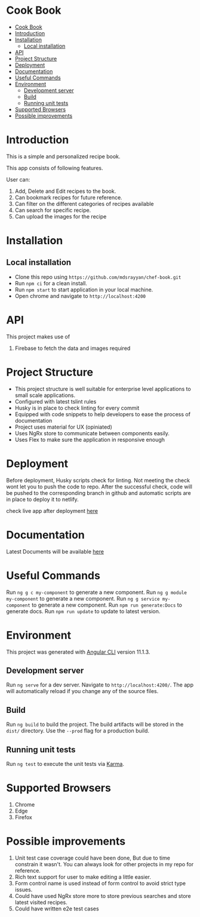 # Cook Book

- [Cook Book](#cook-book)
- [Introduction](#introduction)
- [Installation](#installation)
  - [Local installation](#local-installation)
- [API](#api)
- [Project Structure](#project-structure)
- [Deployment](#deployment)
- [Documentation](#documentation)
- [Useful Commands](#useful-commands)
- [Environment](#environment)
  - [Development server](#development-server)
  - [Build](#build)
  - [Running unit tests](#running-unit-tests)
- [Supported Browsers](#supported-browsers)
- [Possible improvements](#possible-improvements)

# Introduction

This is a simple and personalized recipe book.

This app consists of following features. 

User can:
1. Add, Delete and Edit recipes to the book.
2. Can bookmark recipes for future reference.
3. Can filter on the different categories of recipes available
4. Can search for specific recipe.
5. Can upload the images for the recipe

# Installation

## Local installation

- Clone this repo using `https://github.com/mdsrayyan/chef-book.git`
- Run `npm ci` for a clean install.
- Run `npm start` to start application in your local machine.
- Open chrome and navigate to `http://localhost:4200`

# API

This project makes use of

1. Firebase to fetch the data and images required



# Project Structure

- This project structure is well suitable for enterprise level applications to small scale applications.
- Configured with latest tslint rules
- Husky is in place to check linting for every commit
- Equipped with code snippets to help developers to ease the process of documentation
- Project uses material for UX (opiniated)
- Uses NgRx store to communicate between components easily.
- Uses Flex to make sure the application in responsive enough

# Deployment

Before deployment, Husky scripts check for linting. Not meeting the check wont let you to push the code to repo.
After the successful check, code will be pushed to the corresponding branch in github and automatic scripts are in place to deploy it to netlify.

check live app after deployment [here](https://chef-book-demo.netlify.app)

# Documentation

Latest Documents will be available [here](https://fedex-signup-docs.netlify.app/)

# Useful Commands

Run `ng g c my-component` to generate a new component.
Run `ng g module my-component` to generate a new component.
Run `ng g service my-component` to generate a new component.
Run `npm run generate:Docs` to generate docs.
Run `npm run update` to update to latest version.


# Environment

This project was generated with [Angular CLI](https://github.com/angular/angular-cli) version 11.1.3.

## Development server

Run `ng serve` for a dev server. Navigate to `http://localhost:4200/`. The app will automatically reload if you change any of the source files.

## Build

Run `ng build` to build the project. The build artifacts will be stored in the `dist/` directory. Use the `--prod` flag for a production build.

## Running unit tests

Run `ng test` to execute the unit tests via [Karma](https://karma-runner.github.io).

# Supported Browsers

1. Chrome
2. Edge
3. Firefox

# Possible improvements

1. Unit test case coverage could have been done, But due to time constrain it wasn't. You can always look for other projects in my repo for reference. 
2. Rich text support for user to make editing a little easier.
3. Form control name is used instead of form control to avoid strict type issues.
4. Could have used NgRx store more to store previous searches and store latest visited recipes.
5. Could have written e2e test cases

